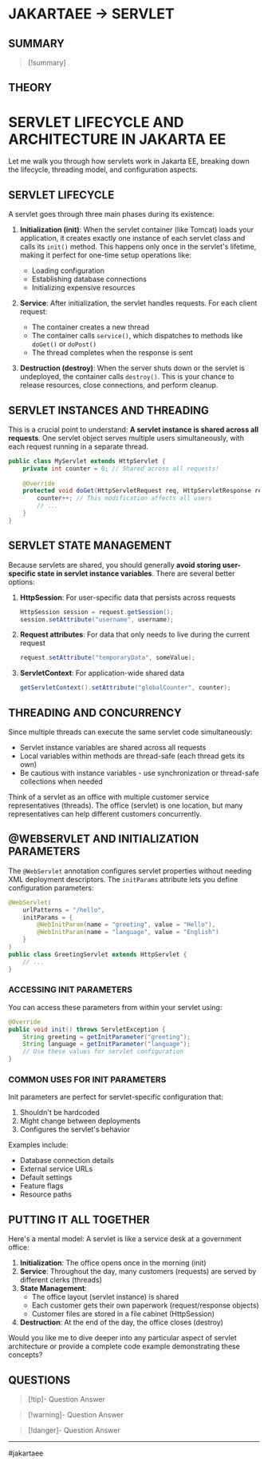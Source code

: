 # JAKARTAEE -> SERVLET
## SUMMARY
> [!summary]

## THEORY
# SERVLET LIFECYCLE AND ARCHITECTURE IN JAKARTA EE

Let me walk you through how servlets work in Jakarta EE, breaking down the lifecycle, threading model, and configuration aspects.

## SERVLET LIFECYCLE

A servlet goes through three main phases during its existence:

1. **Initialization (init)**: When the servlet container (like Tomcat) loads your application, it creates exactly one instance of each servlet class and calls its `init()` method. This happens only once in the servlet's lifetime, making it perfect for one-time setup operations like:
    
    - Loading configuration
    - Establishing database connections
    - Initializing expensive resources
2. **Service**: After initialization, the servlet handles requests. For each client request:
    
    - The container creates a new thread
    - The container calls `service()`, which dispatches to methods like `doGet()` or `doPost()`
    - The thread completes when the response is sent
3. **Destruction (destroy)**: When the server shuts down or the servlet is undeployed, the container calls `destroy()`. This is your chance to release resources, close connections, and perform cleanup.
    

## SERVLET INSTANCES AND THREADING

This is a crucial point to understand: **A servlet instance is shared across all requests**. One servlet object serves multiple users simultaneously, with each request running in a separate thread.

```java
public class MyServlet extends HttpServlet {
    private int counter = 0; // Shared across all requests!
    
    @Override
    protected void doGet(HttpServletRequest req, HttpServletResponse resp) {
        counter++; // This modification affects all users
        // ...
    }
}
```

## SERVLET STATE MANAGEMENT

Because servlets are shared, you should generally **avoid storing user-specific state in servlet instance variables**. There are several better options:

1. **HttpSession**: For user-specific data that persists across requests
    
    ```java
    HttpSession session = request.getSession();
    session.setAttribute("username", username);
    ```
    
2. **Request attributes**: For data that only needs to live during the current request
    
    ```java
    request.setAttribute("temporaryData", someValue);
    ```
    
3. **ServletContext**: For application-wide shared data
    
    ```java
    getServletContext().setAttribute("globalCounter", counter);
    ```
    

## THREADING AND CONCURRENCY

Since multiple threads can execute the same servlet code simultaneously:

- Servlet instance variables are shared across all requests
- Local variables within methods are thread-safe (each thread gets its own)
- Be cautious with instance variables - use synchronization or thread-safe collections when needed

Think of a servlet as an office with multiple customer service representatives (threads). The office (servlet) is one location, but many representatives can help different customers concurrently.

## @WEBSERVLET AND INITIALIZATION PARAMETERS

The `@WebServlet` annotation configures servlet properties without needing XML deployment descriptors. The `initParams` attribute lets you define configuration parameters:

```java
@WebServlet(
    urlPatterns = "/hello", 
    initParams = {
        @WebInitParam(name = "greeting", value = "Hello"),
        @WebInitParam(name = "language", value = "English")
    }
)
public class GreetingServlet extends HttpServlet {
    // ...
}
```

### ACCESSING INIT PARAMETERS

You can access these parameters from within your servlet using:

```java
@Override
public void init() throws ServletException {
    String greeting = getInitParameter("greeting");
    String language = getInitParameter("language");
    // Use these values for servlet configuration
}
```

### COMMON USES FOR INIT PARAMETERS

Init parameters are perfect for servlet-specific configuration that:

1. Shouldn't be hardcoded
2. Might change between deployments
3. Configures the servlet's behavior

Examples include:

- Database connection details
- External service URLs
- Default settings
- Feature flags
- Resource paths

## PUTTING IT ALL TOGETHER

Here's a mental model: A servlet is like a service desk at a government office:

1. **Initialization**: The office opens once in the morning (init)
2. **Service**: Throughout the day, many customers (requests) are served by different clerks (threads)
3. **State Management**:
    - The office layout (servlet instance) is shared
    - Each customer gets their own paperwork (request/response objects)
    - Customer files are stored in a file cabinet (HttpSession)
4. **Destruction**: At the end of the day, the office closes (destroy)

Would you like me to dive deeper into any particular aspect of servlet architecture or provide a complete code example demonstrating these concepts?
## QUESTIONS
> [!tip]- Question
> Answer

> [!warning]- Question
> Answer

> [!danger]- Question
> Answer
- - - 
#jakartaee 